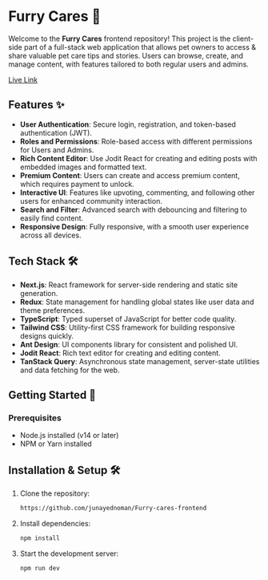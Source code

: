 # Furry Cares 🐾

Welcome to the **Furry Cares** frontend repository! This project is the client-side part of a full-stack web application that allows pet owners to access & share valuable pet care tips and stories. Users can browse, create, and manage content, with features tailored to both regular users and admins.

[Live Link](https://furry-cares.vercel.app/)

## Features ✨

- **User Authentication**: Secure login, registration, and token-based authentication (JWT).
- **Roles and Permissions**: Role-based access with different permissions for Users and Admins.
- **Rich Content Editor**: Use Jodit React for creating and editing posts with embedded images and formatted text.
- **Premium Content**: Users can create and access premium content, which requires payment to unlock.
- **Interactive UI**: Features like upvoting, commenting, and following other users for enhanced community interaction.
- **Search and Filter**: Advanced search with debouncing and filtering to easily find content.
- **Responsive Design**: Fully responsive, with a smooth user experience across all devices.


## Tech Stack 🛠️

- **Next.js**: React framework for server-side rendering and static site generation.
- **Redux**: State management for handling global states like user data and theme preferences.
- **TypeScript**: Typed superset of JavaScript for better code quality.
- **Tailwind CSS**: Utility-first CSS framework for building responsive designs quickly.
- **Ant Design**: UI components library for consistent and polished UI.
- **Jodit React**: Rich text editor for creating and editing content.
- **TanStack Query**: Asynchronous state management, server-state utilities and data fetching for the web.

## Getting Started 🚀

### Prerequisites

- Node.js installed (v14 or later)
- NPM or Yarn installed

## Installation & Setup 🛠️

1. Clone the repository:
    ```sh
    https://github.com/junayednoman/Furry-cares-frontend
    ```

2. Install dependencies:
    ```sh
    npm install
    ```

4. Start the development server:
    ```sh
    npm run dev
    ```
